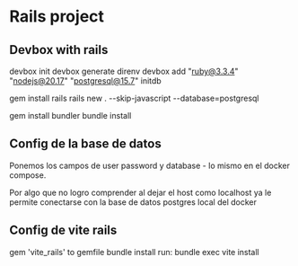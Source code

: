 # Rails project

## Devbox with rails
devbox init
devbox generate direnv
devbox add "ruby@3.3.4" "nodejs@20.17" "postgresql@15.7"
initdb

gem install rails
rails new . --skip-javascript --database=postgresql

gem install bundler
bundle install

## Config de la base de datos
Ponemos los campos de user password y database - lo mismo en el docker compose.

Por algo que no logro comprender al dejar el host como localhost ya le permite conectarse con la base de datos postgres local del docker

## Config de vite rails
gem 'vite_rails' to gemfile
bundle install
run: bundle exec vite install